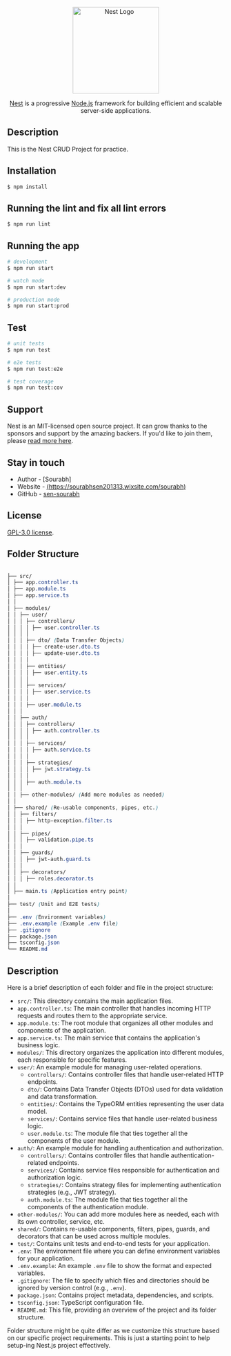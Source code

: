 <p align="center">
  <a href="http://nestjs.com/" target="blank"><img src="https://nestjs.com/img/logo-small.svg" width="200" alt="Nest Logo" /></a>
</p>

[circleci-image]: https://img.shields.io/circleci/build/github/nestjs/nest/master?token=abc123def456
[circleci-url]: https://circleci.com/gh/nestjs/nest

<p align="center"><a href="https://github.com/nestjs/nest" target="_blank">Nest</a> is a progressive <a href="http://nodejs.org" target="_blank">Node.js</a> framework for building efficient and scalable server-side applications.</p>

## Description

This is the Nest CRUD Project for practice.

## Installation

```bash
$ npm install
```

## Running the lint and fix all lint errors

```bash
$ npm run lint
```

## Running the app

```bash
# development
$ npm run start

# watch mode
$ npm run start:dev

# production mode
$ npm run start:prod
```

## Test

```bash
# unit tests
$ npm run test

# e2e tests
$ npm run test:e2e

# test coverage
$ npm run test:cov
```

## Support

Nest is an MIT-licensed open source project. It can grow thanks to the sponsors and support by the amazing backers. If you'd like to join them, please [read more here](https://docs.nestjs.com/support).

## Stay in touch

- Author - [Sourabh]
- Website - [(https://sourabhsen201313.wixsite.com/sourabh)]((https://sourabhsen201313.wixsite.com/sourabh))
- GitHub - [sen-sourabh](https://github.com/sen-sourabh)

## License

[GPL-3.0 license](LICENSE).

## Folder Structure

```css

├── src/
│ ├── app.controller.ts
│ ├── app.module.ts
│ ├── app.service.ts
│ │
│ ├── modules/
│ │ ├── user/
│ │ │ ├── controllers/
│ │ │ │ ├── user.controller.ts
│ │ │ │
│ │ │ ├── dto/ (Data Transfer Objects)
│ │ │ │ ├── create-user.dto.ts
│ │ │ │ ├── update-user.dto.ts
│ │ │ │
│ │ │ ├── entities/
│ │ │ │ ├── user.entity.ts
│ │ │ │
│ │ │ ├── services/
│ │ │ │ ├── user.service.ts
│ │ │ │
│ │ │ ├── user.module.ts
│ │ │
│ │ ├── auth/
│ │ │ ├── controllers/
│ │ │ │ ├── auth.controller.ts
│ │ │ │
│ │ │ ├── services/
│ │ │ │ ├── auth.service.ts
│ │ │ │
│ │ │ ├── strategies/
│ │ │ │ ├── jwt.strategy.ts
│ │ │ │
│ │ │ ├── auth.module.ts
│ │ │
│ │ ├── other-modules/ (Add more modules as needed)
│ │
│ ├── shared/ (Re-usable components, pipes, etc.)
│ │ ├── filters/
│ │ │ ├── http-exception.filter.ts
│ │ │
│ │ ├── pipes/
│ │ │ ├── validation.pipe.ts
│ │ │
│ │ ├── guards/
│ │ │ ├── jwt-auth.guard.ts
│ │ │
│ │ ├── decorators/
│ │ │ ├── roles.decorator.ts
│ │
│ ├── main.ts (Application entry point)
│
├── test/ (Unit and E2E tests)
│
├── .env (Environment variables)
├── .env.example (Example .env file)
├── .gitignore
├── package.json
├── tsconfig.json
└── README.md

```

## Description

Here is a brief description of each folder and file in the project structure:

- `src/`: This directory contains the main application files.
- `app.controller.ts`: The main controller that handles incoming HTTP requests and routes them to the appropriate service.
- `app.module.ts`: The root module that organizes all other modules and components of the application.
- `app.service.ts`: The main service that contains the application's business logic.
- `modules/`: This directory organizes the application into different modules, each responsible for specific features.
- `user/`: An example module for managing user-related operations.
  - `controllers/`: Contains controller files that handle user-related HTTP endpoints.
  - `dto/`: Contains Data Transfer Objects (DTOs) used for data validation and data transformation.
  - `entities/`: Contains the TypeORM entities representing the user data model.
  - `services/`: Contains service files that handle user-related business logic.
  - `user.module.ts`: The module file that ties together all the components of the user module.
- `auth/`: An example module for handling authentication and authorization.
  - `controllers/`: Contains controller files that handle authentication-related endpoints.
  - `services/`: Contains service files responsible for authentication and authorization logic.
  - `strategies/`: Contains strategy files for implementing authentication strategies (e.g., JWT strategy).
  - `auth.module.ts`: The module file that ties together all the components of the authentication module.
- `other-modules/`: You can add more modules here as needed, each with its own controller, service, etc.
- `shared/`: Contains re-usable components, filters, pipes, guards, and decorators that can be used across multiple modules.
- `test/`: Contains unit tests and end-to-end tests for your application.
- `.env`: The environment file where you can define environment variables for your application.
- `.env.example`: An example `.env` file to show the format and expected variables.
- `.gitignore`: The file to specify which files and directories should be ignored by version control (e.g., `.env`).
- `package.json`: Contains project metadata, dependencies, and scripts.
- `tsconfig.json`: TypeScript configuration file.
- `README.md`: This file, providing an overview of the project and its folder structure.

Folder structure might be quite differ as we customize this structure based on our specific project requirements. This is just a starting point to help setup-ing Nest.js project effectively.
